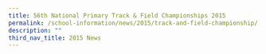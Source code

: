 ```yaml
---
title: 56th National Primary Track & Field Championships 2015
permalink: /school-information/news/2015/track-and-field-championship/
description: ""
third_nav_title: 2015 News
---
```

